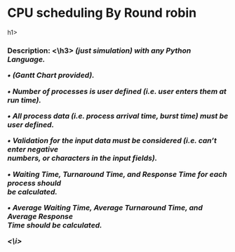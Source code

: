 <h1>CPU scheduling By Round robin </h1>h1>

<h3>Description: <\h3>

<i>
(just simulation) with any Python Language.
  
• (Gantt Chart provided).

• Number of processes is user defined (i.e. user enters them at run time). 

• All process data (i.e. process arrival time, burst time) must be user defined.

• Validation for the input data must be considered (i.e. can’t enter negative \
    numbers, or characters in the input fields). 
    
• Waiting Time, Turnaround Time, and Response Time for each process should \
   be calculated. 

• Average Waiting Time, Average Turnaround Time, and Average Response \
   Time should be calculated. 
  
  
  <\i>
